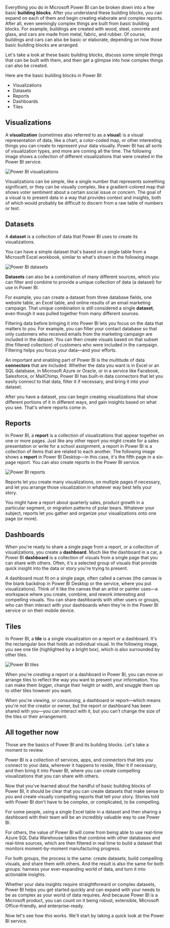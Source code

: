 Everything you do in Microsoft Power BI can be broken down into a few basic **building blocks**. After you understand these building blocks, you can expand on each of them and begin creating elaborate and complex reports. After all, even seemingly complex things are built from basic building blocks. For example, buildings are created with wood, steel, concrete and glass, and cars are made from metal, fabric, and rubber. Of course, buildings and cars can also be basic or elaborate, depending on how those basic building blocks are arranged.

Let's take a look at these basic building blocks, discuss some simple things that can be built with them, and then get a glimpse into how complex things can also be created.

Here are the basic building blocks in Power BI:

* Visualizations
* Datasets
* Reports
* Dashboards
* Tiles

## Visualizations
A **visualization** (sometimes also referred to as a **visual**) is a visual representation of data, like a chart, a color-coded map, or other interesting things you can create to represent your data visually. Power BI has all sorts of visualization types, and more are coming all the time. The following image shows a collection of different visualizations that were created in the Power BI service.

![Power BI visualizations](../media/pbi-bblocks_01.png)

Visualizations can be simple, like a single number that represents something significant, or they can be visually complex, like a gradient-colored map that shows voter sentiment about a certain social issue or concern. The goal of a visual is to present data in a way that provides context and insights, both of which would probably be difficult to discern from a raw table of numbers or text.

## Datasets
A **dataset** is a collection of data that Power BI uses to create its visualizations.

You can have a simple dataset that's based on a single table from a Microsoft Excel workbook, similar to what's shown in the following image.

![Power BI datasets](../media/pbi-bblocks_02.png)

**Datasets** can also be a combination of many different sources, which you can filter and combine to provide a unique collection of data (a dataset) for use in Power BI.

For example, you can create a dataset from three database fields, one website table, an Excel table, and online results of an email marketing campaign. That unique combination is still considered a single **dataset**, even though it was pulled together from many different sources.

Filtering data before bringing it into Power BI lets you focus on the data that matters to you. For example, you can filter your contact database so that only customers who received emails from the marketing campaign are included in the dataset. You can then create visuals based on that subset (the filtered collection) of customers who were included in the campaign. Filtering helps you focus your data—and your efforts.

An important and enabling part of Power BI is the multitude of data **connectors** that are included. Whether the data you want is in Excel or an SQL database, in Microsoft Azure or Oracle, or in a service like Facebook, Salesforce, or MailChimp, Power BI has built-in data connectors that let you easily connect to that data, filter it if necessary, and bring it into your dataset.

After you have a dataset, you can begin creating visualizations that show different portions of it in different ways, and gain insights based on what you see. That's where reports come in.

## Reports
In Power BI, a **report** is a collection of visualizations that appear together on one or more pages. Just like any other report you might create for a sales presentation or write for a school assignment, a report in Power BI is a collection of items that are related to each another. The following image shows a **report** in Power BI Desktop—in this case, it's the fifth page in a six-page report. You can also create reports in the Power BI service.

![Power BI reports](../media/pbi-bblocks_03.png)

Reports let you create many visualizations, on multiple pages if necessary, and let you arrange those visualization in whatever way best tells your story.

You might have a report about quarterly sales, product growth in a particular segment, or migration patterns of polar bears. Whatever your subject, reports let you gather and organize your visualizations onto one page (or more).

## Dashboards
When you're ready to share a single page from a report, or a collection of visualizations, you create a **dashboard**. Much like the dashboard in a car, a Power BI **dashboard** is a collection of visuals from a single page that you can share with others. Often, it's a selected group of visuals that provide quick insight into the data or story you're trying to present.

A dashboard must fit on a single page, often called a canvas (the canvas is the blank backdrop in Power BI Desktop or the service, where you put visualizations). Think of it like the canvas that an artist or painter uses—a workspace where you create, combine, and rework interesting and compelling visuals.
You can share dashboards with other users or groups, who can then interact with your dashboards when they're in the Power BI service or on their mobile device.

## Tiles
In Power BI, a **tile** is a single visualization on a report or a dashboard. It's the rectangular box that holds an individual visual. In the following image, you see one tile (highlighted by a bright box), which is also surrounded by other tiles.

![Power BI tiles](../media/pbi-bblocks_04.png)

When you're *creating* a report or a dashboard in Power BI, you can move or arrange tiles to reflect the way you want to present your information. You can make them bigger, change their height or width, and snuggle them up to other tiles however you want.

When you're *viewing*, or *consuming*, a dashboard or report—which means you're not the creator or owner, but the report or dashboard has been shared with you—you can interact with it, but you can't change the size of the tiles or their arrangement.

## All together now
Those are the basics of Power BI and its building blocks. Let's take a moment to review.

Power BI is a collection of services, apps, and connectors that lets you connect to your data, wherever it happens to reside, filter it if necessary, and then bring it into Power BI, where you can create compelling visualizations that you can share with others.

Now that you've learned about the handful of basic building blocks of Power BI, it should be clear that you can create datasets that make sense *to you* and create visually compelling reports that tell your story. Stories told with Power BI don't have to be complex, or complicated, to be compelling.

For some people, using a single Excel table in a dataset and then sharing a dashboard with their team will be an incredibly valuable way to use Power BI.

For others, the value of Power BI will come from being able to use real-time Azure SQL Data Warehouse tables that combine with other databases and real-time sources, which are then filtered in real time to build a dataset that monitors moment-by-moment manufacturing progress.

For both groups, the process is the same: create datasets, build compelling visuals, and share them with others. And the result is also the same for both groups: harness your ever-expanding world of data, and turn it into actionable insights.

Whether your data insights require straightforward or complex datasets, Power BI helps you get started quickly and can expand with your needs to be as complex as your world of data requires. And because Power BI is a Microsoft product, you can count on it being robust, extensible, Microsoft Office–friendly, and enterprise-ready.

Now let's see how this works. We'll start by taking a quick look at the Power BI service.

